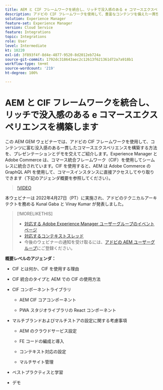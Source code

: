 ```yaml
---
title: AEM と CIF フレームワークを統合し、リッチで没入感のある e コマースエクスペリエンスを構築します
description: アドビの CIF フレームワークを使用して、豊富なコンテンツを備えた一貫性のある没入型コマースエクスペリエンスを構築する方法を説明します。
solution: Experience Manager
feature-set: Experience Manager
version: Cloud Service
feature: Integrations
topic: Integrations
role: User
level: Intermediate
kt: 10220
exl-id: 3f893f4f-8d4e-4877-9520-8d2012eb724a
source-git-commit: 1792dc318643aec2c12613f621361d72a7a918b1
workflow-type: tm+mt
source-wordcount: '219'
ht-degree: 100%

---
```


# AEM と CIF フレームワークを統合し、リッチで没入感のある e コマースエクスペリエンスを構築します

この AEM GEM ウェビナーでは、アドビの CIF フレームワークを使用して、コンテンツに富む没入感のある一貫したコマースエクスペリエンスを構築する方法を、プレゼンテーションとデモを交えてご紹介します。Experience Manager と Adobe Commerce は、コマース統合フレームワーク（CIF）を使用してシームレスに統合されています。CIF を使用すると、AEM は Adobe Commerce の GraphQL API を使用して、コマースインスタンスに直接アクセスしてやり取りできます（下記のアジェンダ概要を参照してください）。

>[!VIDEO](https://video.tv.adobe.com/v/342565/?quality=12&learn=on)

本ウェビナーは 2022年4月27日（PT）に実施され、アドビのテクニカルアーキテクトを務める Kunal Gaba と Vinay Kumar が発表しました。

>[!MORELIKETHIS]
>
>* [対応する Adobe Experience Manager ユーザーグループのイベントページ](https://adobe.ly/3O0uXl5/)
>* [対応するコンテキストスレッド](https://adobe.ly/3jorz5r)
>* 今後のウェビナーの通知を受け取るには、[アドビの AEM ユーザーグループ](https://aem-augs.adobe.com/)にご登録ください。

**概要レベルのアジェンダ：**

* CIF とは何か、CIF を使用する理由

* CIF 統合のタイプと AEM での CIF の使用方法

* CIF コンポーネントライブラリ

   * AEM CIF コアコンポーネント

   * PWA スタジオライブラリの React コンポーネント

* マルチブランドおよびマルチストアの設定に関する考慮事項

   * AEM のクラウドサービス設定

   * FE コードの編成と導入

   * コンテキスト対応の設定

   * マルチサイト管理

* ベストプラクティスと学習

* デモ
